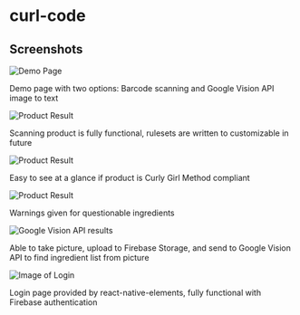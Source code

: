 # curl-code

## Screenshots


![Demo Page](https://firebasestorage.googleapis.com/v0/b/curl-code.appspot.com/o/Screenshot_20191013-100532_Expot1.jpg?alt=media&token=6fed0f14-e05c-4145-a7f5-17e4a9f12d75)

Demo page with two options: Barcode scanning and Google Vision API image to text

![Product Result](https://firebasestorage.googleapis.com/v0/b/curl-code.appspot.com/o/Screenshot_20191013-100552_Expo.jpg?alt=media&token=7f612a14-9d68-4b58-aba1-1b993a429a89)

Scanning product is fully functional, rulesets are written to customizable in future

![Product Result](https://firebasestorage.googleapis.com/v0/b/curl-code.appspot.com/o/Screenshot_20191013-100620_Expo.jpg?alt=media&token=1fa53f96-40bd-4e06-b041-10b99abdf732)

Easy to see at a glance if product is Curly Girl Method compliant

![Product Result](https://firebasestorage.googleapis.com/v0/b/curl-code.appspot.com/o/Screenshot_20191013-100632_Expo.jpg?alt=media&token=e427207e-a0e3-42eb-8000-db8219dd4101)

Warnings given for questionable ingredients

![Google Vision API results](https://firebasestorage.googleapis.com/v0/b/curl-code.appspot.com/o/Screenshot_20191013-100737_Expo.jpg?alt=media&token=93c6dfd1-0d31-4224-b73c-67a705f52610)

Able to take picture, upload to Firebase Storage, and send to Google Vision API to find ingredient list from picture

![Image of Login](https://firebasestorage.googleapis.com/v0/b/curl-code.appspot.com/o/Screenshot_20191013-100758_Expo.jpg?alt=media&token=115ecadf-f436-4a4e-9105-685042b7a3dc)

Login page provided by react-native-elements, fully functional with Firebase authentication
